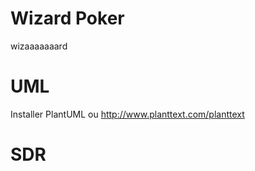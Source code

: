 # Wizard Poker

wizaaaaaaard


# UML

Installer PlantUML ou http://www.planttext.com/planttext

# SDR
